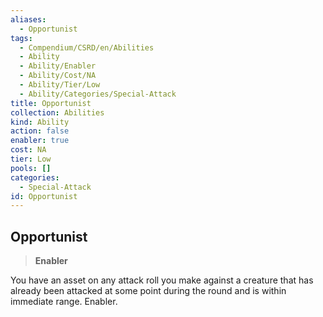 ```yaml
---
aliases:
  - Opportunist
tags:
  - Compendium/CSRD/en/Abilities
  - Ability
  - Ability/Enabler
  - Ability/Cost/NA
  - Ability/Tier/Low
  - Ability/Categories/Special-Attack
title: Opportunist
collection: Abilities
kind: Ability
action: false
enabler: true
cost: NA
tier: Low
pools: []
categories:
  - Special-Attack
id: Opportunist
---
```

## Opportunist    
>**Enabler**  
    
You have an asset on any attack roll you make against a creature that has already been attacked at some point during the round and is within immediate range. Enabler.
